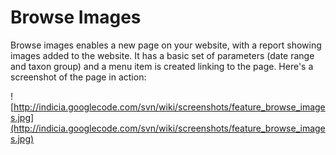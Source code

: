 # Browse Images #

Browse images enables a new page on your website, with a report showing images added to the website. It has a basic set of parameters (date range and taxon group) and a menu item is created linking to the page. Here's a screenshot of the page in action:

![http://indicia.googlecode.com/svn/wiki/screenshots/feature_browse_images.jpg](http://indicia.googlecode.com/svn/wiki/screenshots/feature_browse_images.jpg)